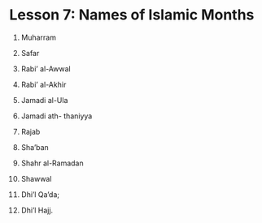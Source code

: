 Lesson 7: Names of Islamic Months
=================================

1. Muharram

2. Safar

3. Rabi’ al-Awwal

4. Rabi’ al-Akhir

5. Jamadi al-Ula

6. Jamadi ath- thaniyya

7. Rajab

8. Sha’ban

9. Shahr al-Ramadan

10. Shawwal

11. Dhi’l Qa’da;

12. Dhi’l Hajj.


